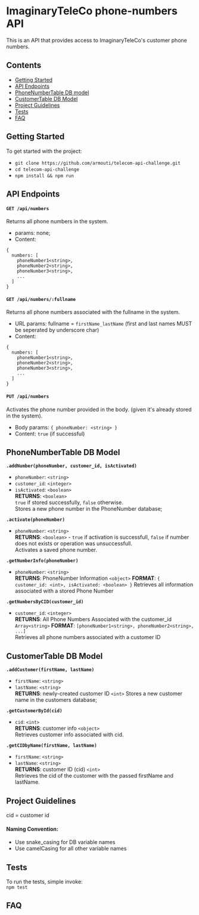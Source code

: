 # ImaginaryTeleCo phone-numbers API
This is an API that provides access to ImaginaryTeleCo's customer phone numbers.  

## Contents
- [Getting Started](#getting-started)
- [API Endpoints](#api-endpoints)
- [PhoneNumberTable DB model](#phonenumber-db-model)
- [CustomerTable DB Model](#customertable-db=model)
- [Project Guidelines](#project-guidelines)
- [Tests](#tests)
- [FAQ](#faq)

## Getting Started

To get started with the project:
- `git clone https://github.com/armouti/telecom-api-challenge.git`
- `cd telecom-api-challenge`
- `npm install && npm run`  

## API Endpoints

#### `GET /api/numbers`  
Returns all phone numbers in the system.  
- params: none;  
- Content:  
```
{ 
  numbers: [
    phoneNumber1<string>, 
    phoneNumber2<string>,
    phoneNumber3<string>,
    ...
  ]
}
```  

#### `GET /api/numbers/:fullname`  
Returns all phone numbers associated with the fullname in the system.
- URL params: fullname = `firstName_lastName` (first and last names MUST be seperated by underscore char)
- Content:
```
{ 
  numbers: [
    phoneNumber1<string>, 
    phoneNumber2<string>,
    phoneNumber3<string>,
    ...
  ]
}
```  

#### `PUT /api/numbers`  
Activates the phone number provided in the body.
(given it's already stored in the system).
- Body params: `{ phoneNumber: <string> }`
- Content: `true` (if successful)

## PhoneNumberTable DB Model
  
**`.addNumber(phoneNumber, customer_id, isActivated)`**  
  -  `phoneNumber`: `<string>`
  -  `customer_id`: `<integer>`
  -  `isActivated`: `<boolean>`  
**RETURNS**: `<boolean>`  
`true` if stored successfully, `false` otherwise.  
Stores a new phone number in the PhoneNumber database;  

**`.activate(phoneNumber)`**  
  -  `phoneNumber`: `<string>`  
**RETURNS**: `<boolean>` - `true` if activation is successfull, `false` if number does not exists or operation was unsuccessfull.  
Activates a saved phone number.  

**`.getNumberInfo(phoneNumber)`**  
  -  `phoneNumber`: `<string>`  
**RETURNS**: PhoneNumber Information `<object>` 
**FORMAT**: `{ customer_id: <int>, isActivated: <boolean> }`
Retrieves all information associated with a stored Phone Number  

**`.getNumbersByCID(customer_id)`**  
  -  `customer_id`: `<integer>`  
**RETURNS**: All Phone Numbers Associated with the customer_id `Array<string>`
**FORMAT**: `[phoneNumber1<string>, phoneNumber2<string>, ...]`  
Retrieves all phone numbers associated with a customer ID  

## CustomerTable DB Model
**`.addCustomer(firstName, lastName)`**  
  -  `firstName`: `<string>`
  -  `lastName`: `<string>`  
**RETURNS**: newly-created customer ID `<int>`
Stores a new customer name in the customers database;  

**`.getCustomerById(cid)`**  
  -  `cid`: `<int>`  
**RETURNS**: customer info `<object>`  
Retrieves customer info associated with cid.  

**`.getCIDbyName(firstName, lastName)`**  
  -  `firstName`: `<string>`
  -  `lastName`: `<string>`  
**RETURNS**: customer ID (cid) `<int>`  
Retrieves the cid of the customer with the passed firstName and lastName.  

## Project Guidelines
cid = customer id
#### Naming Convention:
- Use snake_casing for DB variable names
- Use camelCasing for all other variable names

## Tests
To run the tests, simple invoke:  
`npm test`  

## FAQ